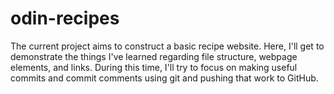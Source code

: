 # odin-recipes
The current project aims to construct a basic recipe website. Here, I'll get to demonstrate the things I've learned regarding file structure, webpage elements, and links. During this time, I'll try to focus on making useful commits and commit comments using git and pushing that work to GitHub.